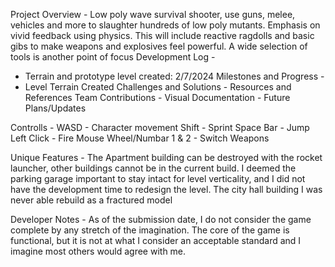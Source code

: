 Project Overview - Low poly wave survival shooter, use guns, melee, vehicles and more to slaughter hundreds of low poly mutants. Emphasis on vivid feedback using physics. This will include reactive ragdolls and basic gibs to make weapons and explosives feel powerful. A wide selection of tools is another point of focus
Development Log - 
- Terrain and prototype level created: 2/7/2024
Milestones and Progress -
- Level Terrain Created
Challenges and Solutions - 
Resources and References
Team Contributions - 
Visual Documentation -
Future Plans/Updates


Controlls - 
WASD - Character movement
Shift - Sprint
Space Bar - Jump
Left Click - Fire
Mouse Wheel/Numbar 1 & 2 - Switch Weapons


Unique Features - 
The Apartment building can be destroyed with the rocket launcher, other buildings cannot be in the current build. I deemed the parking garage important to stay intact for level verticality, and I did not have the development time to redesign the level. The city hall building I was never able rebuild as a fractured model 


Developer Notes - 
As of the submission date, I do not consider the game complete by any stretch of the imagination. The core of the game is functional, but it is not at what I consider an acceptable standard and I imagine most others would agree with me.
